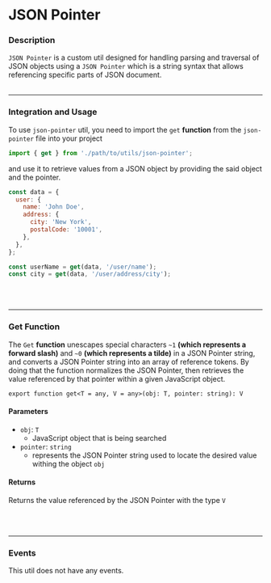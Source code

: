 # JSON Pointer

### Description

`JSON Pointer` is a custom util designed for handling parsing and traversal of JSON objects using a `JSON Pointer` which is a string syntax that allows referencing specific parts of JSON document.
<br></br>
****

### Integration and Usage

To use `json-pointer` util, you need to import the `get` **function** from the `json-pointer` file into your project

```jsx
import { get } from './path/to/utils/json-pointer';
```

and use it to retrieve values from a JSON object by providing the said object and the pointer.

```jsx
const data = {
  user: {
    name: 'John Doe',
    address: {
      city: 'New York',
      postalCode: '10001',
    },
  },
};

const userName = get(data, '/user/name'); 
const city = get(data, '/user/address/city');
```
<br></br>
****

### Get Function
The `Get` **function** unescapes special characters `~1` **(which represents a forward slash)** and `~0` **(which represents a tilde)** in a JSON Pointer string, and converts a JSON Pointer string into an array of reference tokens. By doing that the function normalizes the JSON Pointer, then retrieves the value referenced by that pointer within a given JavaScript object.

```tsx
export function get<T = any, V = any>(obj: T, pointer: string): V
```

#### Parameters

- `obj`: `T`
  - JavaScript object that is being searched
- `pointer`: `string`
  - represents the JSON Pointer string used to locate the desired value withing the object `obj`

#### Returns

Returns the value referenced by the JSON Pointer with the type `V`
 
<br></br>
****
 
### Events

This util does not have any events.
